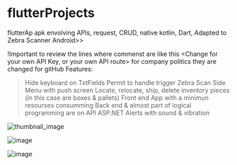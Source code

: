 # flutterProjects
 flutterAp apk envolving APIs, request, CRUD, native kotlin, Dart, Adapted to Zebra Scanner Android>>

  !Important to review the lines where commenst are like this <Change for your own API Key, or your own API route> for company politics they are changed for gitHub
 Features:
  > Hide keyboard on TxtFields
  > Permit to handle trigger Zebra Scan
  > Side Menu with push screen
  > Locate, relocate, ship, delete inventory pieces (in this case are boxes & pallets)
  > Front end App with a minimun resourses consumming
  > Back end & almost part of logical programming are on API ASP.NET
  > Alerts with sound & vibration



![thumbnail_image](https://github.com/Noa691/flutterProjects/assets/80059404/9e4053fc-c31e-48c9-b356-fbf0baa6090a)

![image](https://github.com/Noa691/flutterProjects/assets/80059404/c6da559a-53c4-4f4e-bef3-50a8e980d727)

![image](https://github.com/Noa691/flutterProjects/assets/80059404/b491acb7-dfa7-4d65-bd0c-7f3f8041c0d0)


